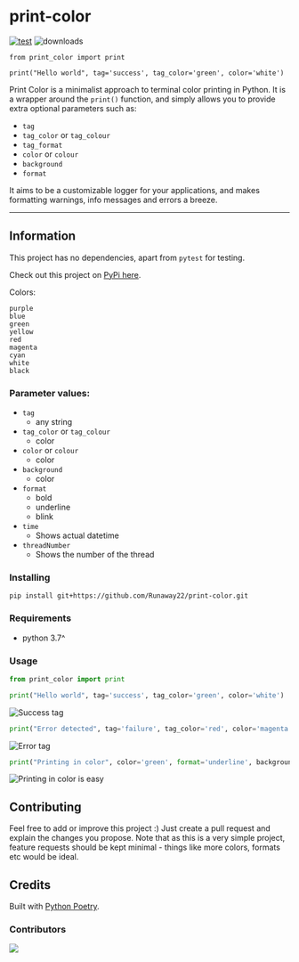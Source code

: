 # print-color

[![test](https://github.com/xy3/print-color/actions/workflows/ci.yml/badge.svg)](https://github.com/xy3/print-color/actions/workflows/ci.yml) ![downloads](https://img.shields.io/pypi/dw/print-color)

```python3
from print_color import print

print("Hello world", tag='success', tag_color='green', color='white')
```

Print Color is a minimalist approach to terminal color printing in Python. It is a wrapper around the `print()` function, and simply allows you to provide extra optional parameters such as:

- `tag`
- `tag_color` or `tag_colour`
- `tag_format`
- `color` or `colour`
- `background`
- `format`

It aims to be a customizable logger for your applications, and makes formatting warnings, info messages and errors a breeze.

---

## Information

This project has no dependencies, apart from `pytest` for testing.

Check out this project on [PyPi here](https://pypi.org/project/print-color/).

Colors:

```text
purple
blue
green
yellow
red
magenta
cyan
white
black
```

### Parameter values:

- `tag`
  - any string
- `tag_color` or `tag_colour`
  - color
- `color` or `colour`
  - color
- `background`
  - color
- `format`
  - bold
  - underline
  - blink
- `time`
  - Shows actual datetime
- `threadNumber`
  - Shows the number of the thread

### Installing

```shell
pip install git+https://github.com/Runaway22/print-color.git
```

### Requirements

- python 3.7^

### Usage

```python
from print_color import print

print("Hello world", tag='success', tag_color='green', color='white')
```

![Success tag](https://i.imgur.com/qmeYTkR.png)

```python
print("Error detected", tag='failure', tag_color='red', color='magenta')
```

![Error tag](https://i.imgur.com/dksa03u.png)

```python
print("Printing in color", color='green', format='underline', background='grey')
```

![Printing in color is easy](https://i.imgur.com/3sUTi8z.png)

## Contributing

Feel free to add or improve this project :) Just create a pull request and explain the changes you propose.
Note that as this is a very simple project, feature requests should be kept minimal - things like more colors, formats etc would be ideal.

## Credits

Built with [Python Poetry](https://python-poetry.org/).

### Contributors

<a href="https://github.com/xy3/print-color/graphs/contributors">
  <img src="https://contrib.rocks/image?repo=xy3/print-color" />
</a>

